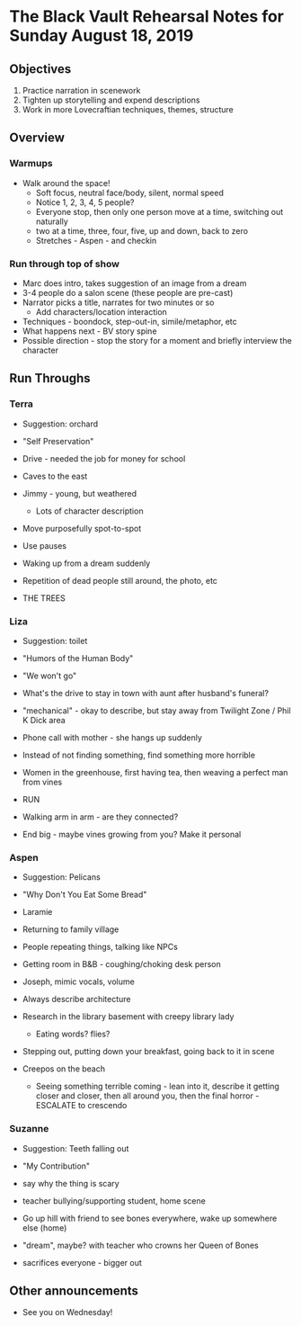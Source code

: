 # The Black Vault Rehearsal Notes for Sunday August 18, 2019

## Objectives

1. Practice narration in scenework
2. Tighten up storytelling and expend descriptions
3. Work in more Lovecraftian techniques, themes, structure

## Overview

### Warmups

* Walk around the space!
  * Soft focus, neutral face/body, silent, normal speed
  * Notice 1, 2, 3, 4, 5 people?
  * Everyone stop, then only one person move at a time, switching out naturally
  * two at a time, three, four, five, up and down, back to zero
  * Stretches - Aspen - and checkin

### Run through top of show

* Marc does intro, takes suggestion of an image from a dream
* 3-4 people do a salon scene (these people are pre-cast)
* Narrator picks a title, narrates for two minutes or so
  * Add characters/location interaction
* Techniques - boondock, step-out-in, simile/metaphor, etc
* What happens next - BV story spine
* Possible direction - stop the story for a moment and briefly interview the character

## Run Throughs

### Terra 

* Suggestion: orchard
* "Self Preservation"

* Drive - needed the job for money for school
* Caves to the east
* Jimmy - young, but weathered
  * Lots of character description
* Move purposefully spot-to-spot
* Use pauses
* Waking up from a dream suddenly
* Repetition of dead people still around, the photo, etc
* THE TREES

### Liza 

* Suggestion: toilet
* "Humors of the Human Body"

* "We won't go"
* What's the drive to stay in town with aunt after husband's funeral?
* "mechanical" - okay to describe, but stay away from Twilight Zone / Phil K Dick area
* Phone call with mother - she hangs up suddenly
* Instead of not finding something, find something more horrible
* Women in the greenhouse, first having tea, then weaving a perfect man from vines
* RUN
* Walking arm in arm - are they connected?
* End big - maybe vines growing from you? Make it personal

### Aspen

* Suggestion: Pelicans
* "Why Don't You Eat Some Bread"

* Laramie
* Returning to family village
* People repeating things, talking like NPCs
* Getting room in B&B - coughing/choking desk person
* Joseph, mimic vocals, volume
* Always describe architecture
* Research in the library basement with creepy library lady
  * Eating words? flies?
* Stepping out, putting down your breakfast, going back to it in scene
* Creepos on the beach
  * Seeing something terrible coming - lean into it, describe it getting closer and closer, then all around you, then the final horror - ESCALATE to crescendo

### Suzanne

* Suggestion: Teeth falling out
* "My Contribution"

* say why the thing is scary
* teacher bullying/supporting student, home scene
* Go up hill with friend to see bones everywhere, wake up somewhere else (home)
* "dream", maybe? with teacher who crowns her Queen of Bones
* sacrifices everyone - bigger out

## Other announcements

* See you on Wednesday!
